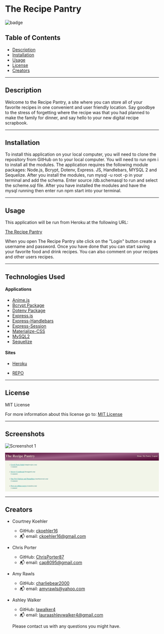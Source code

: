 # The Recipe Pantry

![badge](https://img.shields.io/badge/License-MIT-yellow.svg)

## Table of Contents
- [Description](#description)
- [Installation](#installation)
- [Usage](#usage)
- [License](#license)
- [Creators](#Creators)

---

## Description

Welcome to the Recipe Pantry, a site where you can store all of your favorite recipes in one convenient and user friendly location. Say goodbye to the stress of forgetting where the recipe was that you had planned to make the family for dinner, and say hello to your new digital recipe scrapbook. 

---

## Installation

To install this application on your local computer, you will need to clone the repository from GitHub on to your local computer. You will need to run npm i to install all the modules. The application requires the following module packages: Node.js, Bcrypt, Dotenv, Express. JS, Handlebars, MYSQL 2 and Sequelize. After you install the modules, run mysql -u root -p  in your terminal and add the schema. Enter source /db.schemasql to run and select the scheme.sql file. After you have installed the modules and have the mysql running then enter run npm start into your terminal. 

---

## Usage

This application will be run from Heroku at the following URL:

[The Recipe Pantry](https://shrouded-gorge-64455.herokuapp.com/)

When you open The Recipe Pantry site click on the "Login" button create a username and password. Once you have done that you can start saving your favorite food and drink recipes. You can also comment on your recipes and other users recipes.

---

## Technologies Used

#### Applications

- [Anime.js](https://animejs.com/documentation/)
- [Bcrypt Package](https://www.npmjs.com/package/bcrypt)
- [Dotenv Package](https://www.npmjs.com/package/dotenv)
- [Express.js](https://expressjs.com/en/starter/installing.html)
- [Express-Handlebars](https://handlebarsjs.com/guide/builtin-helpers.html#if)
- [Express-Session](https://www.npmjs.com/package/express-session)
- [Materialize-CSS](https://materializecss.com/)
- [MySQL2](https://www.mysql.com/)
- [Sequelize](https://sequelize.org/)

#### Sites

- [Heroku](https://shrouded-gorge-64455.herokuapp.com/)

- [REPO](https://github.com/charliebear2000/Food-andDrink-DB)

---

## License

MIT License

For more information about this license go to: [MIT License](http://choosealicense.com/licenses/mit/)

---

## Screenshots

![Screenshot 1](./public/images/Screenshot%201.PNG)

![Screenshot 2](./public/images/Screenshot%202.PNG)

---

## Creators

- Courtney Koehler
    - GitHub: [ckoehler16](https://github.com/ckoehler16)
    - :mailbox_with_mail: email: ckoehler16@gmail.com
- Chris Porter
    - GitHub: [ChrisPorter87](https://github.com/ChrisPorter87)
    - :mailbox_with_mail: email: cap8095@gmail.com
- Amy Rawls
    - GitHub: [charliebear2000](https://github.com/charliebear2000)
    - :mailbox_with_mail: email: amyrawls@yahoo.com
- Ashley Walker
    - GitHub: [lawalker4](https://github.com/lawalker4)
    - :mailbox_with_mail: email: lauraashleywalker4@gmail.com 


  Please contact us with any questions you might have.
